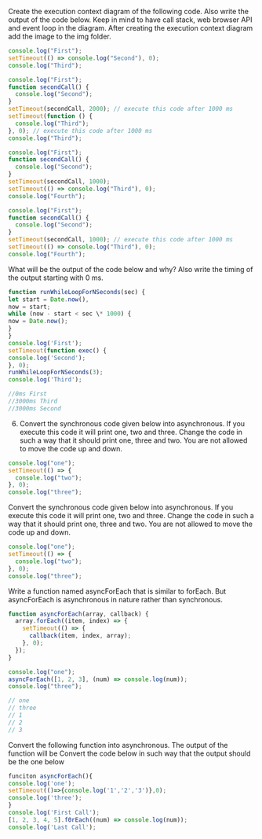 Create the execution context diagram of the following code. Also write the output of the code below. Keep in mind to have call stack, web browser API and event loop in the diagram. After creating the execution context diagram add the image to the img folder.

```js
console.log("First");
setTimeout(() => console.log("Second"), 0);
console.log("Third");
```

```js
console.log("First");
function secondCall() {
  console.log("Second");
}
setTimeout(secondCall, 2000); // execute this code after 1000 ms
setTimeout(function () {
  console.log("Third");
}, 0); // execute this code after 1000 ms
console.log("Third");
```

```js
console.log("First");
function secondCall() {
  console.log("Second");
}
setTimeout(secondCall, 1000);
setTimeout(() => console.log("Third"), 0);
console.log("Fourth");
```

```js
console.log("First");
function secondCall() {
  console.log("Second");
}
setTimeout(secondCall, 1000); // execute this code after 1000 ms
setTimeout(() => console.log("Third"), 0);
console.log("Fourth");
```

What will be the output of the code below and why? Also write the timing of the output starting with 0 ms.

```js
function runWhileLoopForNSeconds(sec) {
let start = Date.now(),
now = start;
while (now - start < sec \* 1000) {
now = Date.now();
}
}
console.log('First');
setTimeout(function exec() {
console.log('Second');
}, 0);
runWhileLoopForNSeconds(3);
console.log('Third');

//0ms First
//3000ms Third
//3000ms Second


```

6. Convert the synchronous code given below into asynchronous. If you execute this code it will print one, two and three. Change the code in such a way that it should print one, three and two. You are not allowed to move the code up and down.

```js
console.log("one");
setTimeout(() => {
  console.log("two");
}, 0);
console.log("three");
```

Convert the synchronous code given below into asynchronous. If you execute this code it will print one, two and three. Change the code in such a way that it should print one, three and two. You are not allowed to move the code up and down.

```js
console.log("one");
setTimeout(() => {
  console.log("two");
}, 0);
console.log("three");
```

Write a function named asyncForEach that is similar to forEach. But asyncForEach is asynchronous in nature rather than synchronous.

```js
function asyncForEach(array, callback) {
  array.forEach((item, index) => {
    setTimeout(() => {
      callback(item, index, array);
    }, 0);
  });
}

console.log("one");
asyncForEach([1, 2, 3], (num) => console.log(num));
console.log("three");

// one
// three
// 1
// 2
// 3
```

Convert the following function into asynchronous. The output of the function will be
Convert the code below in such way that the output should be the one below

```js
funciton asyncForEach(){
console.log('one');
setTimeout(()=>{console.log('1','2','3')},0);
console.log('three');
}
console.log('First Call');
[1, 2, 3, 4, 5].f0rEach((num) => console.log(num));
console.log('Last Call');
```
